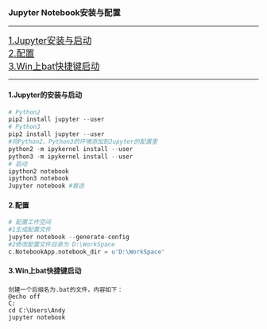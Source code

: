 ### Jupyter Notebook安装与配置
---
<font size=4>[1.Jupyter安装与启动](#1)</font><br>
<font size=4>[2.配置](#2)</font><br>
<font size=4>[3.Win上bat快捷键启动](#3)</font><br>


---

<h4 id="1">1.Jupyter的安装与启动</h4>

  ```python
  # Python2
  pip2 install jupyter --user
  # Python3
  pip2 install jupyter --user
  #将Python2、Python3的环境添加到Jupyter的配置里
  python2 -m ipykernel install --user
  python3 -m ipykernel install --user
  # 启动
  ipython2 notebook
  ipython3 notebook
  Jupyter notebook #首选
  ```

<h4 id="2">2.配置</h4>

  ```python
  # 配置工作空间
  #1生成配置文件
  jupyter notebook --generate-config
  #2修改配置文件目录为 D:\WorkSpace
  c.NotebookApp.notebook_dir = u'D:\WorkSpace'
  ```

<h4 id="3">3.Win上bat快捷键启动</h4>

  ```
  创建一个后缀名为.bat的文件，内容如下：
  @echo off
  C:
  cd C:\Users\Andy
  jupyter notebook
  ```
